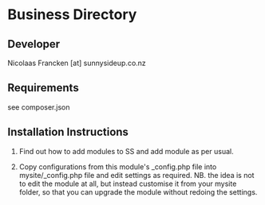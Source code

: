 
Business Directory
================================================================================

Developer
-----------------------------------------------
Nicolaas Francken [at] sunnysideup.co.nz

Requirements
-----------------------------------------------

see composer.json

Installation Instructions
-----------------------------------------------
1. Find out how to add modules to SS and add module as per usual.

2. Copy configurations from this module's _config.php file
into mysite/_config.php file and edit settings as required.
NB. the idea is not to edit the module at all, but instead customise
it from your mysite folder, so that you can upgrade the module without redoing the settings.
